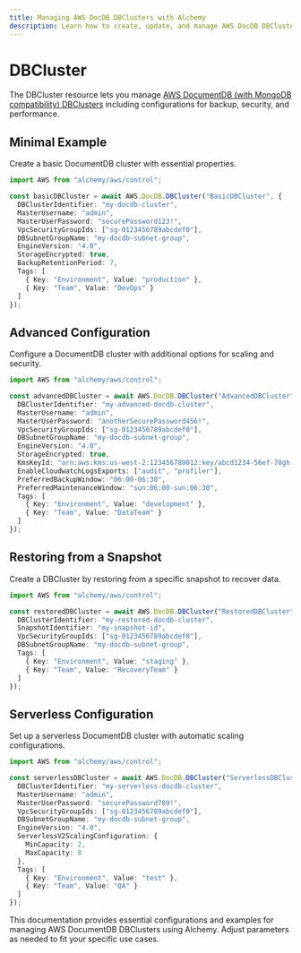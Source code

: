 ```yaml
---
title: Managing AWS DocDB DBClusters with Alchemy
description: Learn how to create, update, and manage AWS DocDB DBClusters using Alchemy Cloud Control.
---
```


# DBCluster

The DBCluster resource lets you manage [AWS DocumentDB (with MongoDB compatibility) DBClusters](https://docs.aws.amazon.com/docdb/latest/userguide/) including configurations for backup, security, and performance.

## Minimal Example

Create a basic DocumentDB cluster with essential properties.

```ts
import AWS from "alchemy/aws/control";

const basicDBCluster = await AWS.DocDB.DBCluster("BasicDBCluster", {
  DBClusterIdentifier: "my-docdb-cluster",
  MasterUsername: "admin",
  MasterUserPassword: "securePassword123!",
  VpcSecurityGroupIds: ["sg-0123456789abcdef0"],
  DBSubnetGroupName: "my-docdb-subnet-group",
  EngineVersion: "4.0",
  StorageEncrypted: true,
  BackupRetentionPeriod: 7,
  Tags: [
    { Key: "Environment", Value: "production" },
    { Key: "Team", Value: "DevOps" }
  ]
});
```

## Advanced Configuration

Configure a DocumentDB cluster with additional options for scaling and security.

```ts
import AWS from "alchemy/aws/control";

const advancedDBCluster = await AWS.DocDB.DBCluster("AdvancedDBCluster", {
  DBClusterIdentifier: "my-advanced-docdb-cluster",
  MasterUsername: "admin",
  MasterUserPassword: "anotherSecurePassword456!",
  VpcSecurityGroupIds: ["sg-0123456789abcdef0"],
  DBSubnetGroupName: "my-docdb-subnet-group",
  EngineVersion: "4.0",
  StorageEncrypted: true,
  KmsKeyId: "arn:aws:kms:us-west-2:123456789012:key/abcd1234-56ef-78gh-90ij-klmnopqrstuv",
  EnableCloudwatchLogsExports: ["audit", "profiler"],
  PreferredBackupWindow: "06:00-06:30",
  PreferredMaintenanceWindow: "sun:06:00-sun:06:30",
  Tags: [
    { Key: "Environment", Value: "development" },
    { Key: "Team", Value: "DataTeam" }
  ]
});
```

## Restoring from a Snapshot

Create a DBCluster by restoring from a specific snapshot to recover data.

```ts
import AWS from "alchemy/aws/control";

const restoredDBCluster = await AWS.DocDB.DBCluster("RestoredDBCluster", {
  DBClusterIdentifier: "my-restored-docdb-cluster",
  SnapshotIdentifier: "my-snapshot-id",
  VpcSecurityGroupIds: ["sg-0123456789abcdef0"],
  DBSubnetGroupName: "my-docdb-subnet-group",
  Tags: [
    { Key: "Environment", Value: "staging" },
    { Key: "Team", Value: "RecoveryTeam" }
  ]
});
```

## Serverless Configuration

Set up a serverless DocumentDB cluster with automatic scaling configurations.

```ts
import AWS from "alchemy/aws/control";

const serverlessDBCluster = await AWS.DocDB.DBCluster("ServerlessDBCluster", {
  DBClusterIdentifier: "my-serverless-docdb-cluster",
  MasterUsername: "admin",
  MasterUserPassword: "securePassword789!",
  VpcSecurityGroupIds: ["sg-0123456789abcdef0"],
  DBSubnetGroupName: "my-docdb-subnet-group",
  EngineVersion: "4.0",
  ServerlessV2ScalingConfiguration: {
    MinCapacity: 2,
    MaxCapacity: 8
  },
  Tags: [
    { Key: "Environment", Value: "test" },
    { Key: "Team", Value: "QA" }
  ]
});
``` 

This documentation provides essential configurations and examples for managing AWS DocumentDB DBClusters using Alchemy. Adjust parameters as needed to fit your specific use cases.